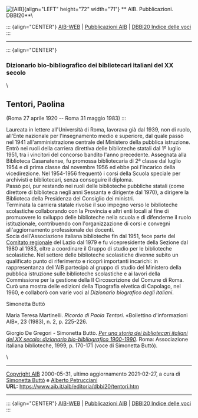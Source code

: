 ![\[AIB\]](/aib/wi/aibv72.gif){align="LEFT" height="72" width="71"}
** AIB. Pubblicazioni. DBBI20**\

::: {align="CENTER"}
[AIB-WEB](/) \| [Pubblicazioni AIB](/pubblicazioni/) \| [DBBI20 Indice
delle voci](dbbi20.htm)
:::

------------------------------------------------------------------------

::: {align="CENTER"}
### Dizionario bio-bibliografico dei bibliotecari italiani del XX secolo

\

## Tentori, Paolina

(Roma 27 aprile 1920 -- Roma 31 maggio 1983)
:::

Laureata in lettere all\'Università di Roma, lavorava già dal 1939, non
di ruolo, all\'Ente nazionale per l\'insegnamento medio e superiore, dal
quale passò nel 1941 all\'amministrazione centrale del Ministero della
pubblica istruzione.\
Entrò nei ruoli della carriera direttiva delle biblioteche statali dal
1º luglio 1951, tra i vincitori del concorso bandito l\'anno precedente.
Assegnata alla Biblioteca Casanatense, fu promossa bibliotecaria di 2ª
classe dal luglio 1954 e di prima classe dal novembre 1956 ed ebbe poi
l\'incarico della vicedirezione. Nel 1954-1956 frequentò i corsi della
Scuola speciale per archivisti e bibliotecari, senza conseguire il
diploma.\
Passò poi, pur restando nei ruoli delle biblioteche pubbliche statali
(come direttore di biblioteca negli anni Sessanta e dirigente dal 1970),
a dirigere la Biblioteca della Presidenza del Consiglio dei ministri.\
Terminata la carriera statale rivolse il suo impegno verso le
biblioteche scolastiche collaborando con la Provincia e altri enti
locali al fine di promuovere lo sviluppo delle biblioteche nella scuola
e di difenderne il ruolo istituzionale, contribuendo con
l\'organizzazione di corsi e convegni all\'aggiornamento professionale
dei docenti.\
Socia dell\'Associazione italiana biblioteche fin dal 1951, fece parte
del [Comitato regionale](/aib/stor/sezioni/laz.htm) del Lazio dal 1979 e
fu vicepresidente della Sezione dal 1980 al 1983, oltre a coordinare il
Gruppo di studio per le biblioteche scolastiche. Nel settore delle
biblioteche scolastiche divenne subito un qualificato punto di
riferimento e ricoprì importanti incarichi: in rappresentanza dell\'AIB
partecipò al gruppo di studio del Ministero della pubblica istruzione
sulle biblioteche scolastiche e ai lavori della Commissione per la
gestione della II Circoscrizione del Comune di Roma.\
Curò una mostra delle edizioni della Tipografia elvetica di Capolago,
nel 1960, e collaborò con varie voci al *Dizionario biografico degli
italiani*.

Simonetta Buttò

Maria Teresa Martinelli. *Ricordo di Paola Tentori*. «Bollettino
d\'informazioni AIB», 23 (1983), n. 2, p. 225-226.

Giorgio De Gregori - Simonetta Buttò. [*Per una storia dei bibliotecari
italiani del XX secolo: dizionario bio-bibliografico
1900-1990*](/aib/editoria/pub065.htm). Roma: Associazione italiana
biblioteche, 1999, p. 170-171 (voce di Simonetta Buttò).

\

------------------------------------------------------------------------

[Copyright AIB](/su-questo-sito/dichiarazione-di-copyright-aib-web/)
2000-05-31, ultimo aggiornamento 2021-02-27, a cura di [Simonetta
Buttò](/aib/redazione3.htm) e [Alberto
Petrucciani](/su-questo-sito/redazione-aib-web/)\
**URL:** https://www.aib.it/aib/editoria/dbbi20/tentori.htm

------------------------------------------------------------------------

::: {align="CENTER"}
[AIB-WEB](/) \| [Pubblicazioni AIB](/pubblicazioni/) \| [DBBI20 Indice
delle voci](dbbi20.htm)
:::
